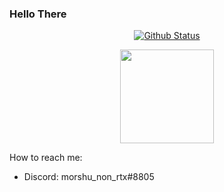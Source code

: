 ### Hello There 

<div align="center">

  [![Github Status](https://github-readme-stats.vercel.app/api?username=FacoBackup&show_icons=true&title_color=fff&icon_color=79ff97&text_color=9f9f9f&bg_color=151515)](https://github.com/FacoBackup/FacoBackup)

</div>

<p align="center">
  <a href="https://github.com/hsedaqat1378">
<img height="150em" src="https://github-readme-stats.vercel.app/api/top-langs/?username=FacoBackup&layout=compact&theme=material-palenight&langs_count=12" />
  </a>
</p>

How to reach me:
  - Discord: morshu_non_rtx#8805
